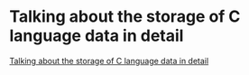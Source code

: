 # Talking about the storage of C language data in detail
[Talking about the storage of C language data in detail](https://aiwithcloud.com/2022/09/16/talking_about_the_storage_of_c_language_data_in_detail/)